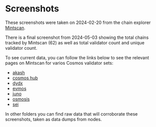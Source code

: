 # Screenshots

These screenshots were taken on 2024-02-20 from the chain explorer [Mintscan](https://www.mintscan.io).

There is a final screenshot from 2024-05-03 showing the total chains tracked by Mintscan (62) as well as total validator count and unique validator count.

To see current data, you can follow the links below to see the relevant pages on Mintscan for varios Cosmos validator sets:

- [akash](https://mintscan.io/akash/validators)
- [cosmos hub](https://mintscan.io/cosmos/validators)
- [dydx](https://mintscan.io/dydx/validators)
- [evmos](https://mintscan.io/evmos/validators)
- [juno](https://mintscan.io/juno/validators)
- [osmosis](https://mintscan.io/osmosis/validators)
- [sei](https://mintscan.io/sei/validators)

In other folders you can find raw data that will corroborate these screenshots, taken as data dumps from nodes.

